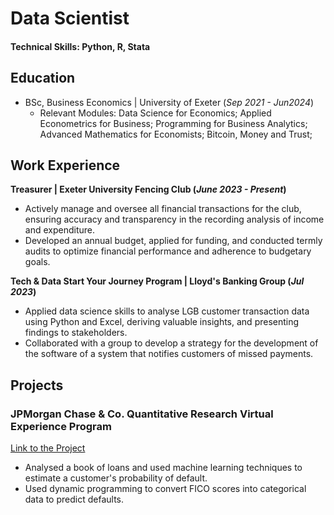 # Data Scientist

#### Technical Skills: Python, R, Stata

## Education 			        		
- BSc, Business Economics | University of Exeter (_Sep 2021 - Jun2024_)
  - Relevant Modules: Data Science for Economics; Applied Econometrics for Business; Programming for Business Analytics; Advanced Mathematics for Economists; Bitcoin, Money and Trust;

## Work Experience
**Treasurer | Exeter University Fencing Club (_June 2023 - Present_)**
- Actively manage and oversee all financial transactions for the club, ensuring accuracy and transparency in the
recording analysis of income and expenditure.
- Developed an annual budget, applied for funding, and conducted termly audits to optimize financial
performance and adherence to budgetary goals.

**Tech & Data Start Your Journey Program | Lloyd's Banking Group (_Jul 2023_)**
- Applied data science skills to analyse LGB customer transaction data using Python and Excel, deriving valuable
insights, and presenting findings to stakeholders.
- Collaborated with a group to develop a strategy for the development of the software of a system that notifies
customers of missed payments.

## Projects
### JPMorgan Chase & Co. Quantitative Research Virtual Experience Program
[Link to the Project](https://github.com/valter-barros/JP-Morgan-Chase-Quant-Research-Job-Simulation)
- Analysed a book of loans and used machine learning techniques to estimate a customer's probability of default.
- Used dynamic programming to convert FICO scores into categorical data to predict defaults.
